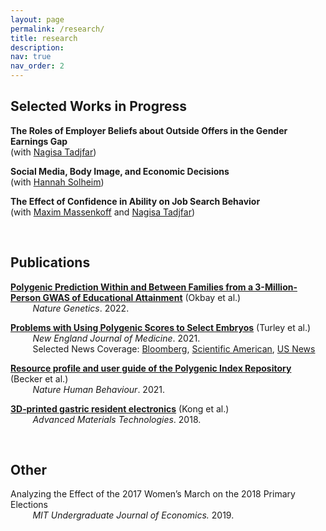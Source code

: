 ```yaml
---
layout: page
permalink: /research/
title: research
description: 
nav: true
nav_order: 2
---
```


## Selected Works in Progress 

**The Roles of Employer Beliefs about Outside Offers in the Gender Earnings Gap** \
(with [Nagisa Tadjfar](https://economics.mit.edu/people/phd-students/nagisa-tadjfar)) 

**Social Media, Body Image, and Economic Decisions** \
(with [Hannah Solheim](https://econ.columbia.edu/econpeople/hannah-solheim/))

**The Effect of Confidence in Ability on Job Search Behavior** \
(with [Maxim Massenkoff](https://maximmassenkoff.com/) and [Nagisa Tadjfar](https://economics.mit.edu/people/phd-students/nagisa-tadjfar))

<br>

## Publications
[**Polygenic Prediction Within and Between Families from a 3-Million-Person GWAS of Educational Attainment**](https://www.nature.com/articles/s41588-022-01016-z) (Okbay et al.) \
&nbsp;&nbsp;&nbsp;&nbsp;&nbsp;&nbsp;&nbsp;&nbsp; _Nature Genetics_. 2022.

[**Problems with Using Polygenic Scores to Select Embryos**](https://www.nejm.org/doi/full/10.1056/NEJMsr2105065) (Turley et al.) \
&nbsp;&nbsp;&nbsp;&nbsp;&nbsp;&nbsp;&nbsp;&nbsp; _New England Journal of Medicine_. 2021. \
&nbsp;&nbsp;&nbsp;&nbsp;&nbsp;&nbsp;&nbsp;&nbsp; Selected News Coverage: [Bloomberg](https://www.bloomberg.com/news/articles/2021-09-17/picking-embryos-with-best-health-odds-sparks-new-dna-debate), [Scientific American](https://www.scientificamerican.com/article/a-new-era-of-designer-babies-may-be-based-on-overhyped-science/), [US News](https://www.usnews.com/news/health-news/articles/2021-07-01/gene-based-embryo-selection-are-designer-babies-on-the-horizon)

[**Resource profile and user guide of the Polygenic Index Repository**](https://www.nature.com/articles/s41562-021-01119-3) (Becker et al.) \
&nbsp;&nbsp;&nbsp;&nbsp;&nbsp;&nbsp;&nbsp;&nbsp; _Nature Human Behaviour_. 2021. 

[**3D‐printed gastric resident electronics**](https://onlinelibrary.wiley.com/doi/full/10.1002/admt.201800490) (Kong et al.) \
&nbsp;&nbsp;&nbsp;&nbsp;&nbsp;&nbsp;&nbsp;&nbsp; _Advanced Materials Technologies_. 2018.

<br>

## Other
Analyzing the Effect of the 2017 Women’s March on the 2018 Primary Elections \
&nbsp;&nbsp;&nbsp;&nbsp;&nbsp;&nbsp;&nbsp;&nbsp; _MIT Undergraduate Journal of Economics._ 2019.

